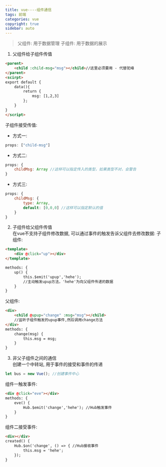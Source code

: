 ```yaml
---
title: vue----组件通信  
tags: 前端  
categories: vue 
copyright: true  
sidebar: auto
---
```

> 父组件: 用于数据管理
> 子组件: 用于数据的展示    

1. 父组件给子组件传值  

```html
<parent>
    <child :child-msg="msg"></child>//这里必须要用 - 代替驼峰
</parent>
<scirpt>
export default {
    data(){
        return {
            msg: [1,2,3]
        };
    }
}
</script>
```
子组件接受传值:  
- 方式一:

```js
props: ["child-msg"]
```
- 方式二: 

```js
props: {
    childMsg: Array //这样可以指定传入的类型，如果类型不对，会警告
}
```
- 方式三: 

```js
props: {
    childMsg: {
        type: Array,
        default: [0,0,0] //这样可以指定默认的值
    }
}
```
2. 子组件给父组件传值  
在vue不支持子组件修改数据, 可以通过事件的触发告诉父组件去修改数据: 
子组件:  

```html
<template>
    <div @click="up"></div>
</template>

methods: {
    up() {
        this.$emit('upup','hehe');  
        //主动触发upup方法，'hehe'为向父组件传递的数据
    }
}
```
父组件:  
```html
<div>
    <child @upup="change" :msg="msg"></child>   
    //监听子组件触发的upup事件,然后调用change方法
</div>
methods: {
    change(msg) {
        this.msg = msg;
    }
}
```
3. 非父子组件之间的通信   
创建一个中转站, 用于事件的接受和事件的传递    

```js
let bus = new Vue(); //创建事件中心
```
组件一触发事件: 

```html
<div @click="eve"></div>
methods: {
    eve() {
        Hub.$emit('change','hehe'); //Hub触发事件
    }
}
```
组件二接受事件: 
```html
<div></div>
created() {
    Hub.$on('change', () => { //Hub接收事件
        this.msg = 'hehe';
    });
}
```